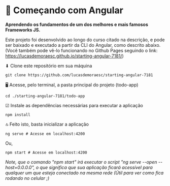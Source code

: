 # 🚀 Começando com Angular
**Aprendendo os fundamentos de um dos melhores e mais famosos Frameworks JS.**

Este projeto foi desenvolvido ao longo do curso citado na descrição, e pode ser baixado e executado a partir da CLI do Angular, como descrito abaixo.\
(Você também pode vê-lo funcionando no Github Pages seguindo o link: https://lucasdemoraesc.github.io/starting-angular-7181/)

⬇ Clone este repositório em sua máquina

    git clone https://github.com/lucasdemoraesc/starting-angular-7181

🖥 Acesse, pelo terminal, a pasta principal do projeto (todo-app)

    cd ./starting-angular-7181/todo-app

☑ Instale as dependências necessárias para executar a aplicação

    npm install

🔝 Feito isto, basta inicializar a aplicação

    ng serve # Acesse em localhost:4200

Ou,

    npm start # Acesse em localhost:4200
    
*Note, que o comando "npm start" irá executar o script "ng serve --open --host=0.0.0.0", o que significa que sua aplicação ficará acessível para qualquer um que esteja conectado na mesma rede (Útil para ver como fica rodando no celular ;)*
